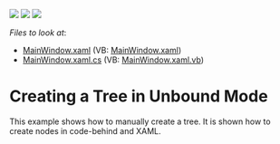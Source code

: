 <!-- default badges list -->
![](https://img.shields.io/endpoint?url=https://codecentral.devexpress.com/api/v1/VersionRange/128657679/21.1.5%2B)
[![](https://img.shields.io/badge/Open_in_DevExpress_Support_Center-FF7200?style=flat-square&logo=DevExpress&logoColor=white)](https://supportcenter.devexpress.com/ticket/details/E3255)
[![](https://img.shields.io/badge/📖_How_to_use_DevExpress_Examples-e9f6fc?style=flat-square)](https://docs.devexpress.com/GeneralInformation/403183)
<!-- default badges end -->
<!-- default file list -->
*Files to look at*:

* [MainWindow.xaml](./CS/DXTreeList_UnboundMode/MainWindow.xaml) (VB: [MainWindow.xaml](./VB/DXTreeList_UnboundMode/MainWindow.xaml))
* [MainWindow.xaml.cs](./CS/DXTreeList_UnboundMode/MainWindow.xaml.cs) (VB: [MainWindow.xaml.vb](./VB/DXTreeList_UnboundMode/MainWindow.xaml.vb))
<!-- default file list end -->
# Creating a Tree in Unbound Mode


<p>This example shows how to manually create a tree. It is shown how to create nodes in code-behind and XAML.</p>

<br/>


